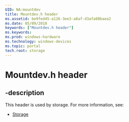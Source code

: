 ```yaml
---
UID: NA:mountdev
title: Mountdev.h header
ms.assetid: be9fed45-a126-3ee3-a8af-d3afa08baea2
ms.date: 05/09/2018
keywords: ["Mountdev.h header"]
ms.keywords: 
ms.prod: windows-hardware
ms.technology: windows-devices
ms.topic: portal
tech.root: storage
---
```


# Mountdev.h header


## -description


This header is used by storage. For more information, see:

- [Storage](../_storage/index.md)
